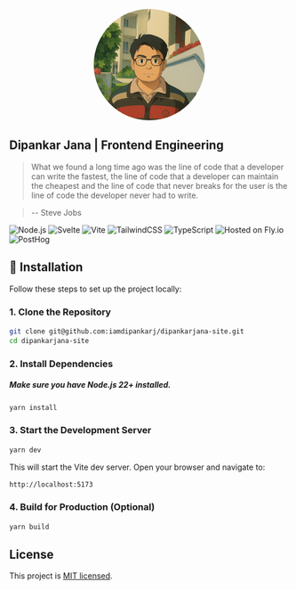 <p align="center"><a style="border-radius: 50%;overflow:hidden;display:inline-flex;" href="https://dipankarjana.com/" target="_blank" rel="noopener noreferrer"><img src="src/assets/profile.png" width='200' height='200' alt="Dipankar Jana"></a></p>

## Dipankar Jana | Frontend Engineering

> What we found a long time ago was the line of code that a developer can write the fastest, the line of code that a developer can maintain the cheapest and the line of code that never breaks for the user is the line of code the developer never had to write.

> -- Steve Jobs

![Node.js](https://img.shields.io/badge/Node.js-22.11.0-green?logo=node.js&logoColor=white)
![Svelte](https://img.shields.io/badge/Svelte-5-orange?logo=svelte&logoColor=white)
![Vite](https://img.shields.io/badge/Vite-5.2-purple?logo=vite&logoColor=white)
![TailwindCSS](https://img.shields.io/badge/TailwindCSS-3.3.5-38bdf8?logo=tailwindcss&logoColor=white)
![TypeScript](https://img.shields.io/badge/TypeScript-5.4-blue?logo=typescript&logoColor=white)
![Hosted on Fly.io](https://img.shields.io/badge/Hosted%20on-Fly.io-009cf0)
![PostHog](https://img.shields.io/badge/Analytics-PostHog-E16259?logo=posthog&logoColor=white)

## 🚀 Installation

Follow these steps to set up the project locally:

### 1. Clone the Repository

```bash
git clone git@github.com:iamdipankarj/dipankarjana-site.git
cd dipankarjana-site
```

### 2. Install Dependencies
##### Make sure you have Node.js 22+ installed.

```bash
yarn install
```

### 3. Start the Development Server

```bash
yarn dev
```

This will start the Vite dev server. Open your browser and navigate to:

```bash
http://localhost:5173
```

### 4. Build for Production (Optional)

```bash
yarn build
```

## License

This project is [MIT licensed](LICENSE).
